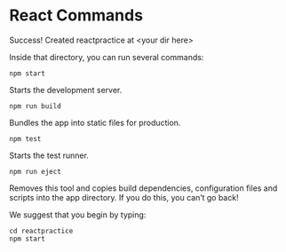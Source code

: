 # React Commands

Success! Created reactpractice at &lt;your dir here>

Inside that directory, you can run several commands:

`npm start`

Starts the development server.

`npm run build`

Bundles the app into static files for production.

`npm test`

Starts the test runner.

`npm run eject`

Removes this tool and copies build dependencies, configuration files and scripts into the app directory. If you do this, you can’t go back!

We suggest that you begin by typing:

```
cd reactpractice
npm start
```
<!--stackedit_data:
eyJoaXN0b3J5IjpbMTA2NjQwMjk4NiwxODUwNDAwMjcxXX0=
-->